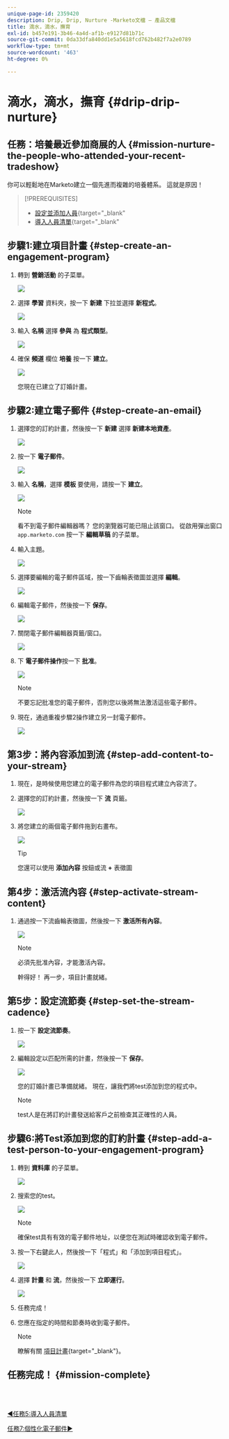 ```yaml
---
unique-page-id: 2359420
description: Drip, Drip, Nurture -Marketo文檔 — 產品文檔
title: 滴水，滴水，撫育
exl-id: b457e191-3b46-4a4d-af1b-e9127d81b71c
source-git-commit: 0da33dfa840dd1e5a5618fcd762b482f7a2e0789
workflow-type: tm+mt
source-wordcount: '463'
ht-degree: 0%

---
```


# 滴水，滴水，撫育 {#drip-drip-nurture}

## 任務：培養最近參加商展的人 {#mission-nurture-the-people-who-attended-your-recent-tradeshow}

你可以輕鬆地在Marketo建立一個先進而複雜的培養體系。 這就是原因！

>[!PREREQUISITES]
>
>* [設定並添加人員](/help/marketo/getting-started/quick-wins/get-set-up-and-add-a-person.md){target=&quot;_blank&quot;
>* [導入人員清單](/help/marketo/getting-started/quick-wins/import-a-list-of-people.md){target=&quot;_blank&quot;


## 步驟1:建立項目計畫 {#step-create-an-engagement-program}

1. 轉到 **營銷活動** 的子菜單。

   ![](assets/one-3.png)

1. 選擇 **學習** 資料夾，按一下 **新建** 下拉並選擇 **新程式**。

   ![](assets/two-4.png)

1. 輸入 **名稱** 選擇 **參與** 為 **程式類型**。

   ![](assets/three-3.png)

1. 確保 **頻道** 欄位 **培養** 按一下 **建立**。

   ![](assets/four-2.png)

   您現在已建立了訂婚計畫。

## 步驟2:建立電子郵件 {#step-create-an-email}

1. 選擇您的訂約計畫，然後按一下 **新建** 選擇 **新建本地資產**。

   ![](assets/five-3.png)

1. 按一下 **電子郵件**。

   ![](assets/six-3.png)

1. 輸入 **名稱**，選擇 **模板** 要使用，請按一下 **建立**。

   ![](assets/seven-4.png)

   >[!NOTE]
   >
   >看不到電子郵件編輯器嗎？ 您的瀏覽器可能已阻止該窗口。 從啟用彈出窗口 `app.marketo.com` 按一下 **編輯草稿** 的子菜單。

1. 輸入主題。

   ![](assets/eight-2.png)

1. 選擇要編輯的電子郵件區域，按一下齒輪表徵圖並選擇 **編輯**。

   ![](assets/nine-1.png)

1. 編輯電子郵件，然後按一下 **保存**。

   ![](assets/ten-3.png)

1. 關閉電子郵件編輯器頁籤/窗口。

   ![](assets/eleven-3.png)

1. 下 **電子郵件操作**&#x200B;按一下 **批准**。

   ![](assets/twelve-2.png)

   >[!NOTE]
   >
   >不要忘記批准您的電子郵件，否則您以後將無法激活這些電子郵件。

1. 現在，通過重複步驟2操作建立另一封電子郵件。

   ![](assets/thirteen-2.png)

## 第3步：將內容添加到流 {#step-add-content-to-your-stream}

1. 現在，是時候使用您建立的電子郵件為您的項目程式建立內容流了。

1. 選擇您的訂約計畫，然後按一下 **流** 頁籤。

   ![](assets/fourteen-2.png)

1. 將您建立的兩個電子郵件拖到右畫布。

   ![](assets/fifteen-2.png)

   >[!TIP]
   >
   >您還可以使用 **添加內容** 按鈕或流 **+** 表徵圖

## 第4步：激活流內容 {#step-activate-stream-content}

1. 通過按一下流齒輪表徵圖，然後按一下 **激活所有內容**。

   ![](assets/image2014-9-24-12-3a48-3a28.png)

   >[!NOTE]
   >
   >必須先批准內容，才能激活內容。

   幹得好！ 再一步，項目計畫就緒。

## 第5步：設定流節奏 {#step-set-the-stream-cadence}

1. 按一下 **設定流節奏**。

   ![](assets/seventeen.png)

1. 編輯設定以匹配所需的計畫，然後按一下 **保存**。

   ![](assets/image2014-9-24-12-3a49-3a5.png)

   您的訂婚計畫已準備就緒。 現在，讓我們將test添加到您的程式中。

   >[!NOTE]
   >
   >test人是在將訂約計畫發送給客戶之前檢查其正確性的人員。

## 步驟6:將Test添加到您的訂約計畫 {#step-add-a-test-person-to-your-engagement-program}

1. 轉到 **資料庫** 的子菜單。

   ![](assets/nineteen-1.png)

1. 搜索您的test。

   ![](assets/twenty-1.png)

   >[!NOTE]
   >
   >確保test具有有效的電子郵件地址，以便您在測試時確認收到電子郵件。

1. 按一下右鍵此人，然後按一下「程式」和「添加到項目程式」。

   ![](assets/twenty-one.png)

1. 選擇 **計畫** 和 **流**，然後按一下 **立即運行**。

   ![](assets/twenty-two.png)

1. 任務完成！

1. 您應在指定的時間和節奏時收到電子郵件。

   >[!NOTE]
   >
   >瞭解有關 [項目計畫](/help/marketo/product-docs/email-marketing/drip-nurturing/creating-an-engagement-program/understanding-engagement-programs.md){target=&quot;_blank&quot;}。

## 任務完成！ {#mission-complete}

<br> 

[◄任務5:導入人員清單](/help/marketo/getting-started/quick-wins/import-a-list-of-people.md)

[任務7:個性化電子郵件►](/help/marketo/getting-started/quick-wins/personalize-an-email.md)
